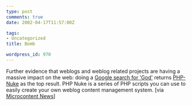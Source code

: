 ```yaml
---
type: post
comments: true
date: 2002-04-17T11:57:00Z

tags:
- Uncategorized
title: Bomb

wordpress_id: 970
---
```


Further evidence that weblogs and weblog related projects are having a massive impact on the web: doing a [Google search for 'God'](http://www.google.com/search?hl=en&q=god) returns [PHP-Nuke](http://phpnuke.org/) as the top result. PHP Nuke is a series of PHP scripts you can use to easily create your own weblog content management system. [via [Microcontent News](http://www.microcontentnews.com/)]
